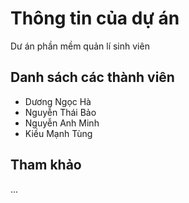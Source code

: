 # Thông tin của dự án
Dư án phần mềm quản lí sinh viên

## Danh sách các thành viên
- Dương Ngọc Hà
- Nguyễn Thái Bảo
- Nguyễn Anh Minh
- Kiều Mạnh Tùng

## Tham khảo
...